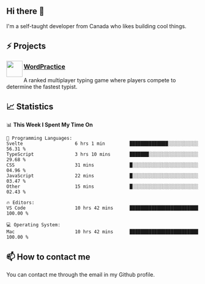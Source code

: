 <h2>Hi there 👋</h2>

<p>I'm a self-taught developer from Canada who likes building cool things.</p>

<h2>⚡ Projects</h2>

<img align="left" src="https://i.imgur.com/6RT8VFO.png" width="42" height="42" />
<h3><a target="_blank" href="https://wordpractice.io/">WordPractice</a></h3>
<p>A ranked multiplayer typing game where players compete to determine the fastest typist.</p>

<h2>📈 Statistics</h2>

<!--START_SECTION:waka-->
📊 **This Week I Spent My Time On** 

```text
💬 Programming Languages: 
Svelte                   6 hrs 1 min         ██████████████░░░░░░░░░░░   56.31 % 
TypeScript               3 hrs 10 mins       ███████░░░░░░░░░░░░░░░░░░   29.68 % 
CSS                      31 mins             █░░░░░░░░░░░░░░░░░░░░░░░░   04.96 % 
JavaScript               22 mins             █░░░░░░░░░░░░░░░░░░░░░░░░   03.47 % 
Other                    15 mins             █░░░░░░░░░░░░░░░░░░░░░░░░   02.43 % 

🔥 Editors: 
VS Code                  10 hrs 42 mins      █████████████████████████   100.00 % 

💻 Operating System: 
Mac                      10 hrs 42 mins      █████████████████████████   100.00 % 
```


<!--END_SECTION:waka-->

<h2>📫 How to contact me</h2>

You can contact me through the email in my Github profile.

